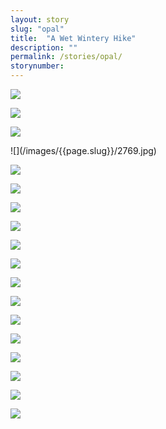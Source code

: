 ```yaml
---
layout: story
slug: "opal"
title:  "A Wet Wintery Hike"
description: ""
permalink: /stories/opal/
storynumber: 
---
```

<!-- ![](/images/{{page.slug}}/2731.jpg) -->

![](/images/{{page.slug}}/2734.jpg)

<!-- ![](/images/{{page.slug}}/2755.jpg) -->

![](/images/{{page.slug}}/2761.jpg)

![](/images/{{page.slug}}/2766.jpg)

<div class="double"></div>
![](/images/{{page.slug}}/2769.jpg)

![](/images/{{page.slug}}/2776.jpg)

![](/images/{{page.slug}}/2821.jpg)

![](/images/{{page.slug}}/2857.jpg)

![](/images/{{page.slug}}/2876.jpg)

![](/images/{{page.slug}}/2882.jpg)

![](/images/{{page.slug}}/2888.jpg)

![](/images/{{page.slug}}/2914.jpg)

![](/images/{{page.slug}}/2927.jpg)

![](/images/{{page.slug}}/2929.jpg)

![](/images/{{page.slug}}/2941.jpg)

![](/images/{{page.slug}}/2981.jpg)

![](/images/{{page.slug}}/3002.jpg)

![](/images/{{page.slug}}/3022.jpg)

![](/images/{{page.slug}}/3031.jpg)


